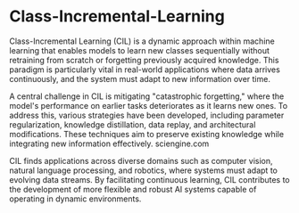# Class-Incremental-Learning
Class-Incremental Learning (CIL) is a dynamic approach within machine learning that enables models to learn new classes sequentially without retraining from scratch or forgetting previously acquired knowledge. This paradigm is particularly vital in real-world applications where data arrives continuously, and the system must adapt to new information over time.

A central challenge in CIL is mitigating "catastrophic forgetting," where the model's performance on earlier tasks deteriorates as it learns new ones. To address this, various strategies have been developed, including parameter regularization, knowledge distillation, data replay, and architectural modifications. These techniques aim to preserve existing knowledge while integrating new information effectively.
sciengine.com

CIL finds applications across diverse domains such as computer vision, natural language processing, and robotics, where systems must adapt to evolving data streams. By facilitating continuous learning, CIL contributes to the development of more flexible and robust AI systems capable of operating in dynamic environments.
